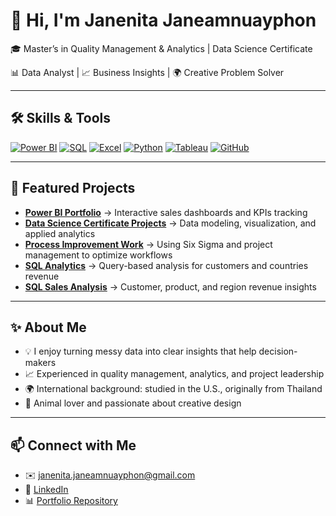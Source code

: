# 👋 Hi, I'm Janenita Janeamnuayphon  

🎓 Master’s in Quality Management & Analytics  | Data Science Certificate

📊 Data Analyst | 📈 Business Insights | 🌍 Creative Problem Solver  

---

## 🛠 Skills & Tools

[![Power BI](https://img.shields.io/badge/Power%20BI-F2C811?style=for-the-badge&logo=powerbi&logoColor=black)](https://github.com/JanenitaJane/PowerBI_Portfolio)
[![SQL](https://img.shields.io/badge/SQL-336791?style=for-the-badge&logo=postgresql&logoColor=white)](https://github.com/JanenitaJane/sql-projects)
[![Excel](https://img.shields.io/badge/Excel-217346?style=for-the-badge&logo=microsoft-excel&logoColor=white)](https://github.com/JanenitaJane/excel-projects)
[![Python](https://img.shields.io/badge/Python-3776AB?style=for-the-badge&logo=python&logoColor=white)](https://github.com/JanenitaJane/da-python-eda-ml)
[![Tableau](https://img.shields.io/badge/Tableau-E97627?style=for-the-badge&logo=tableau&logoColor=white)](https://github.com/JanenitaJane/da-tableau-sales-dashboard)
[![GitHub](https://img.shields.io/badge/GitHub-181717?style=for-the-badge&logo=github&logoColor=white)](https://github.com/JanenitaJane)

---

## 📁 Featured Projects

- [**Power BI Portfolio**](https://github.com/JanenitaJane/PowerBI_Portfolio) → Interactive sales dashboards and KPIs tracking  
- [**Data Science Certificate Projects**](https://github.com/JanenitaJane/DataScience_Certificate) → Data modeling, visualization, and applied analytics  
- [**Process Improvement Work**](https://github.com/JanenitaJane/quality-analytics-lss) → Using Six Sigma and project management to optimize workflows  
- [**SQL Analytics**](https://github.com/JanenitaJane/da-sql-case-study) → Query-based analysis for customers and countries revenue  
- [**SQL Sales Analysis**](https://github.com/JanenitaJane/da-sql-sales-analysis) → Customer, product, and region revenue insights


---

## ✨ About Me  
- 💡 I enjoy turning messy data into clear insights that help decision-makers  
- 📈 Experienced in quality management, analytics, and project leadership  
- 🌍 International background: studied in the U.S., originally from Thailand  
- 🐾 Animal lover and passionate about creative design  

---

## 📫 Connect with Me  
- ✉️ [janenita.janeamnuayphon@gmail.com](mailto:janenita.janeamnuayphon@gmail.com)  
- 💼 [LinkedIn](https://www.linkedin.com/in/janenita-janeamnuayphon/)  
- 📊 [Portfolio Repository](https://github.com/JanenitaJane/PowerBI_Portfolio)  
